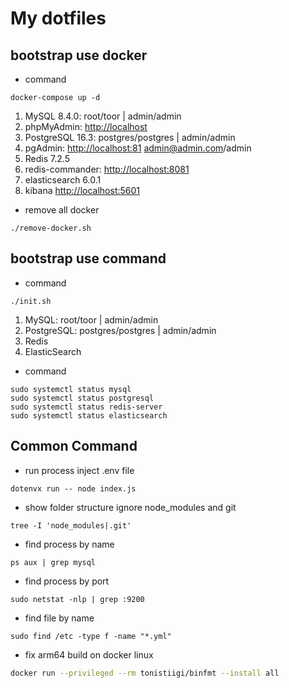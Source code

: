 # My dotfiles

## bootstrap use docker

- command

```shell
docker-compose up -d
```

1. MySQL 8.4.0: root/toor | admin/admin
2. phpMyAdmin: <http://localhost>
3. PostgreSQL 16.3: postgres/postgres | admin/admin
4. pgAdmin: <http://localhost:81> <admin@admin.com>/admin
5. Redis 7.2.5
6. redis-commander: <http://localhost:8081>
7. elasticsearch 6.0.1
8. kibana <http://localhost:5601>

- remove all docker

```shell
./remove-docker.sh
```

## bootstrap use command

- command

```shell
./init.sh
```

1. MySQL: root/toor | admin/admin
2. PostgreSQL: postgres/postgres | admin/admin
3. Redis
4. ElasticSearch

- command

```shell
sudo systemctl status mysql
sudo systemctl status postgresql
sudo systemctl status redis-server
sudo systemctl status elasticsearch
```

## Common Command

- run process inject .env file

```shell
dotenvx run -- node index.js
```

- show folder structure ignore node_modules and git

```shell
tree -I 'node_modules|.git'
```

- find process by name

```shell
ps aux | grep mysql
```

- find process by port

```shell
sudo netstat -nlp | grep :9200
```

- find file by name

```shell
sudo find /etc -type f -name "*.yml"
```

- fix arm64 build on docker linux

```bash
docker run --privileged --rm tonistiigi/binfmt --install all
```
